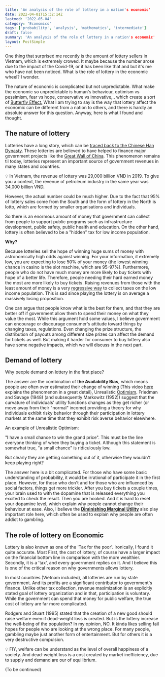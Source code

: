 ```yaml
---
title: 'An analysis of the role of lottery in a nation's economic'
date: 2022-04-01T15:32:14Z
lastmod: '2022-05-04'
category: 'Economics'
tags: ['probability', 'analysis', 'mathematics', 'intermediate']
draft: false
summary: 'An analysis of the role of lottery in a nation's economic'
layout: PostSimple
---
```



One thing that surprised me recently is the amount of lottery sellers in Vietnam, which is extremely crowed. It maybe because the number arose due to the impact of the Covid-19, or it has been like that and but it's me who have not been noticed. What is the role of lottery in the economic wheel? I wonder. 

The nature of economic is complicated but not unpredictable. What make the economic so unpredictable is human's behaviour, optimism vs pessimism, fear vs hope, conservative vs innovative,.. which create a sort of [Butterfly Effect.](https://en.wikipedia.org/wiki/Butterfly_effect#:~:text=In%20chaos%20theory%2C%20the%20butterfly,and%20meteorologist%20Edward%20Norton%20Lorenz.) What I am trying to say is the way that lottery affect the economic can be different  from a nation to others, and there is hardly an absolute answer for this question. Anyway, here is what I found and thought.

## The nature of lottery

Lotteries have a long story, which can be [traced back to the Chinese Han Dynasty](https://en.wikipedia.org/wiki/Lottery#Classical_history). These lotteries are believed to have helped to finance major government projects like the [Great Wall of China](https://en.wikipedia.org/wiki/Great_Wall_of_China). This phenomenon remains til today, lotteries represent an important source of government revenues in many states and countries. 

<aside>
💡 In Vietnam, the revenue of lottery was 29,000 billion VND in 2019. To give you a context, the revenue of petroleum industry in the same year was 34,000 billion VND.

</aside>

However, the actual number could be much higher. Due to the fact that 95% of lottery sales come from the South and the form of lottery in the North is lotto, which are formed by smaller organisations and individuals. 

So there is an enormous amount of money that government can collect from people to support public programs such as infrastructure development, public safety, public health and education. On the other hand, lottery is often believed to be a "hidden" tax for low income population. 

**Why?**

Because lotteries sell the hope of winning huge sums of money with astronomically high odds against winning. For your information, it extremely low, you are expecting to lose 50% of your money (the lowest winning chance in casino is the slot machine, which are 95-97%). Furthermore, people who do not have much money are more likely to buy tickets with hope of a better life. Therefore, people needing their hard earned money the most are more likely to buy tickets. Raising revenues from those with the least amount of money is a very [regressive way](https://www.investopedia.com/terms/r/regressivetax.asp) to collect taxes on the low income population. This is sad since playing the lottery is on average a massively losing proposition. 

One can argue that people know what is the best for them, and that they are better off if government allow them to spend their money on what they value the most. While this argument hold some values, I believe government can encourage or discourage consumer's attitude toward things by changing taxes, regulations. Even changing the prize structure, the distribution of payouts among different size prizes can affect the demand for tickets as well. But making it harder for consumer to buy lottery also have some negative impacts, which we will discuss in the next part.

## Demand of lottery

Why people demand on lottery in the first place?

The answer are the combination of t**he Availability Bias,** which means people are often over estimated their change of winning (This video [here](https://www.youtube.com/watch?v=7cjIWMUgPtY&t=233s&ab_channel=WendoverProductions) explains the phenomenon in a great detail), Unrealistic [Optimism](https://www.psychologytoday.com/us/basics/optimism). Friedman and Savage (1948) (and subsequently Markowitz (1952)) suggest that the curvature of individuals' utility functions changes as they get richer (or move away from their "normal" income) providing a theory for why individuals exhibit risky behavior through their participation in lottery markets at the same time that they exhibit risk averse behavior elsewhere.

An example of Unrealistic Optimism:

"I have a small chance to win the grand price". This must be the line everyone thinking of when they buying a ticket. Although this statement is somewhat true, "a small chance" is ridiculously low. 

But clearly they are getting something out of it, otherwise they wouldn't keep playing right?

The answer here is a bit complicated. For those who have some basic understanding of probability, it would be irrational of participate it in the first place. However, for those who don't and for those who are influenced by social factors, things get more trickier. After you buy tickets a couple times, your brain used to with the dopamine that is released everything you excited to check the result. Then you are hooked. And it is hard to reset your dopamine level, which explain why people cannot change their behaviour at ease. Also, I believe the **[Diminishing Marginal Utility](https://www.investopedia.com/ask/answers/013015/what-does-law-diminishing-marginal-utility-explain.asp#:~:text=Key%20Takeaways-,The%20law%20of%20diminishing%20marginal%20utility%20explains%20that%20as%20a,and%20more%20of%20that%20product.)** also play important role here, which often be used to explain why people are often addict to gambling.

## The role of lottery on Economic

Lottery is also known as one of the 'Tax for the poor'. Ironically, I found it quite accurate. Most First, the cost of lottery, of course have a larger impact on the financial bottom line in comparison with the more wealthier. Secondly, it is a 'tax', and every government replies on it. And I believe this is one of the critical reason on why governments allows lottery.

In most countries (Vietnam included), all lotteries are run by state government. And its profits are a significant contributor to government's finance. Unlike other tax collection, revenue maximization is an explicitly stated goal of lottery organization and in that, participation is voluntary. While the government can spend that money for public welfare, the true cost of lottery are far more complicated.

Rodgers and Stuart (1995) stated that the creation of a new good should raise welfare even if dead-weight loss is created. But is the lottery increase the well-being of the population? In my opinion, NO. It kinda likes selling fail hopes for people who are looking at the wrong place. For many people, gambling maybe just another form of entertainment. But for others it is a very destructive compulsion.

<aside>
💡 FIY, welfare can be understand as the level of overall happiness of a society. And dead-weight loss is a cost created by market inefficiency, due to supply and demand are our of equilibrium.

</aside>

(To be continued)